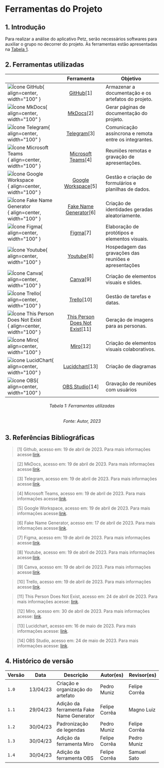 # Ferramentas do Projeto

## 1. Introdução

Para realizar a análise do aplicativo Petz, serão necessários softwares para auxiliar o grupo no decorrer do projeto. As ferramentas estão apresentadas na [Tabela 1](#ferramentas-utilizadas).

## 2. Ferramentas utilizadas

|                                                                                             |                                      Ferramenta                                       | Objetivo                                              |
| ------------------------------------------------------------------------------------------- | :-----------------------------------------------------------------------------------: | ----------------------------------------------------- |
| ![Ícone GitHub](../assets/ferramentas/github.png){ align=center, width="100" }              |                           [GitHub](https://www.github.com)[1]                            | Armazenar a documentação e os artefatos do projeto.   |
| ![Ícone MkDocs](../assets/ferramentas/mkdocs.png){ align=center, width="100" }              |                           [MkDocs](https://www.mkdocs.org)[2]                            | Gerar páginas de documentação do projeto.             |
| ![Ícone Telegram](../assets/ferramentas/telegram.png){ align=center, width="100" }          |                         [Telegram](https://web.telegram.org/)[3]                         | Comunicação assíncrona e remota entre os integrantes. |
| ![Ícone Microsoft Teams](../assets/ferramentas/teams.png){ align=center, width="100" }      | [Microsoft Teams](https://www.microsoft.com/pt-br/microsoft-365/microsoft-teams/free)[4] | Reuniões remotas e gravação de apresentações.         |
| ![Ícone Google Workspace](../assets/ferramentas/workspace.png){ align=center, width="100" } |             [Google Workspace](https://workspace.google.com/intl/pt-BR/)[5]              | Gestão e criação de formulários e planilhas de dados. |
| ![Ícone Fake Name Generator](../assets/ferramentas/fng.png){ align=center, width="100" }    |               [Fake Name Generator](https://www.fakenamegenerator.com/)[6]               | Criação de identidades geradas aleatoriamente.        |
| ![Ícone Figma](../assets/ferramentas/figma.png){ align=center, width="100" }                |                            [Figma](https://www.figma.com)[7]                             | Elaboração de protótipos e elementos visuais.         |
| ![Ícone Youtube](../assets/ferramentas/youtube.png){ align=center, width="100" }            |                          [Youtube](https://www.youtube.com)[8]                           | Hospedagem das gravações das reuniões e apresentações |
| ![Ícone Canva](../assets/ferramentas/canva.png){ align=center, width="100" }                |                            [Canva](https://www.canva.com)[9]                             | Criação de elementos visuais e slides.                |
| ![Ícone Trello](../assets/ferramentas/trello.png){ align=center, width="100" }              |                           [Trello](https://www.trello.com)[10]                            | Gestão de tarefas e datas.                            |
| ![Ícone This Person Does Not Exist](../assets/ferramentas/tpdne.png){ align=center, width="100" } | [This Person Does Not Exist](https://this-person-does-not-exist.com/en)[11] | Geração de imagens para as personas. |
| ![Ícone Miro](../assets/ferramentas/miro.png){ align=center, width="100" } | [Miro](https://miro.com)[12] | Criação de elementos visuais colaborativos. |
| ![ícone LucidChart](../assets/ferramentas/lucidchart.png){ align=center, width="100" }| [Lucidchart](https://www.lucidchart.com/pages/pt)[13] | Criação de diagramas |
| ![ícone OBS](../assets/ferramentas/obs.png){ align=center, width="100" }| [OBS Studio](https://obsproject.com)[14] | Gravação de reuniões com usuários |

<h6 align = "center"> Tabela 1: Ferramentas utilizadas </h6>
<h6 align = "center"> Fonte: Autor, 2023 </h6>

## 3. Referências Bibliográficas

> [1] Github, acesso em: 19 de abril de 2023. Para mais informações acesse:[link](https://www.github.com).

> [2] MkDocs, acesso em: 19 de abril de 2023. Para mais informações acesse:[link](https://www.mkdocs.org).

> [3] Telegram, acesso em: 19 de abril de 2023. Para mais informações acesse:[link](https://web.telegram.org/).

> [4] Microsoft Teams, acesso em: 19 de abril de 2023. Para mais informações acesse:[link](https://www.microsoft.com/pt-br/microsoft-365/microsoft-teams/free).

> [5] Google Workspace, acesso em: 19 de abril de 2023. Para mais informações acesse:[link](https://workspace.google.com/intl/pt-BR/).

> [6] Fake Name Generator, acesso em: 17 de abril de 2023. Para mais informações acesse:[link](https://www.fakenamegenerator.com/).

> [7] Figma, acesso em: 19 de abril de 2023. Para mais informações acesse:[link](https://www.figma.com).

> [8] Youtube, acesso em: 19 de abril de 2023. Para mais informações acesse:[link](https://www.youtube.com).

> [9] Canva, acesso em: 19 de abril de 2023. Para mais informações acesse:[link](https://www.canva.com).

> [10] Trello, acesso em: 19 de abril de 2023. Para mais informações acesse:[link](https://www.trello.com).

> [11] This Person Does Not Exist, acesso em: 24 de abril de 2023. Para mais informações acesse: [link](https://this-person-does-not-exist.com/en).

> [12] Miro, acesso em: 30 de abril de 2023. Para mais informações acesse: [link](https://miro.com).

> [13] Lucidchart, acesso em: 16 de maio de 2023. Para mais informações acesse: [link](https://www.lucidchart.com/pages/pt).

> [14] OBS Studio, acesso em: 24 de maio de 2023. Para mais informações acesse: [link](https://obsproject.com).

## 4. Histórico de versão

| Versão | Data     | Descrição                               | Autor(es)     | Revisor(es)   |
| ------ | -------- | --------------------------------------- | ------------- | ------------- |
| `1.0`  | 13/04/23 | Criação e organização do artefato       | Pedro Muniz   | Felipe Corrêa |
| `1.1`  | 29/04/23 | Adição da ferramenta Fake Name Generator | Felipe Corrêa | Magno Luiz    |
|  `1.2`   | 30/04/23 | Padronização de legendas | Pedro Muniz | Felipe Corrêa |
|  `1.3`   | 30/04/23 | Adição da ferramenta Miro | Felipe Corrêa | Pedro Muniz |
|  `1.4`   | 30/04/23 | Adição da ferramenta OBS | Felipe Corrêa | Samuel Sato |

